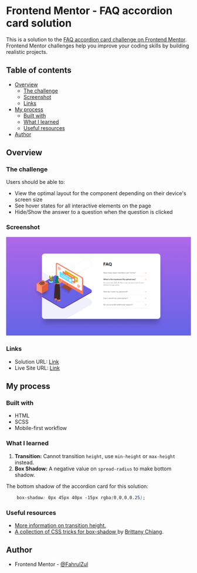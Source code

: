 # Frontend Mentor - FAQ accordion card solution

This is a solution to the [FAQ accordion card challenge on Frontend Mentor](https://www.frontendmentor.io/challenges/faq-accordion-card-XlyjD0Oam). Frontend Mentor challenges help you improve your coding skills by building realistic projects. 

## Table of contents

- [Overview](#overview)
  - [The challenge](#the-challenge)
  - [Screenshot](#screenshot)
  - [Links](#links)
- [My process](#my-process)
  - [Built with](#built-with)
  - [What I learned](#what-i-learned)
  - [Useful resources](#useful-resources)
- [Author](#author)

## Overview

### The challenge

Users should be able to:

- View the optimal layout for the component depending on their device's screen size
- See hover states for all interactive elements on the page
- Hide/Show the answer to a question when the question is clicked

### Screenshot

![](images/project-snap.png)

### Links

- Solution URL: [Link](https://fahrulzul.github.io/fm-faq-accordion/)
- Live Site URL: [Link](https://fahrulzul.github.io/fm-faq-accordion/)

## My process

### Built with

- HTML
- SCSS
- Mobile-first workflow

### What I learned

1. **Transition:** Cannot transition `height`, use `min-height` or `max-height` instead.
2. **Box Shadow:** A negative value on `spread-radius` to make bottom shadow.

The bottom shadow of the accordion card for this solution:
```css
    box-shadow: 0px 45px 40px -15px rgba(0,0,0,0.25);
```


### Useful resources

- [More information on transition height.](https://stackoverflow.com/questions/3508605/how-can-i-transition-height-0-to-height-auto-using-css)
- [A collection of CSS tricks for box-shadow ](https://stackoverflow.com/questions/3508605/how-can-i-transition-height-0-to-height-auto-using-css)by [Brittany Chiang](https://brittanychiang.com/).

## Author

- Frontend Mentor - [@FahrulZul](https://www.frontendmentor.io/profile/FahrulZul)

